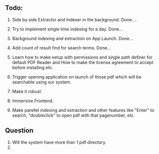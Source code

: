 ## Todo: 
1. Side by side Extractor and Indexer in the background. Done....
2. Try to implement single time indexing for a day. Done...
3. Background indexing and extraction on App Launch. Done...
4. Add count of result find for search terms. Done...
5. Learn how to make setup with permissions and single path definer for default PDF Reader and How to make the license agreement to accept before installing etc.
6. Trigger opening application on launch of those pdf which will be searchable using our system.
7. Make it robust.
8. Immersive Frontend.

11. Make parellel indexing and extraction and other features like "Enter" to search, "doubleclick" to open pdf with that pagenumber, etc.



## Question
1. Will the system have more than 1 pdf directory.
2.  

